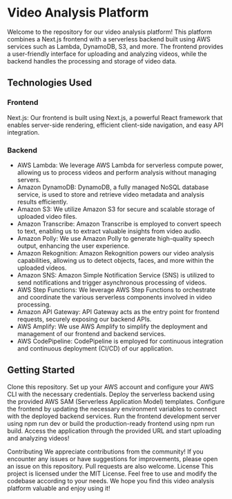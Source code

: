 # Video Analysis Platform
Welcome to the repository for our video analysis platform! This platform combines a Next.js frontend with a serverless backend built using AWS services such as Lambda, DynamoDB, S3, and more. The frontend provides a user-friendly interface for uploading and analyzing videos, while the backend handles the processing and storage of video data.

## Technologies Used
### Frontend

Next.js: Our frontend is built using Next.js, a powerful React framework that enables server-side rendering, efficient client-side navigation, and easy API integration.

### Backend

- AWS Lambda: We leverage AWS Lambda for serverless compute power, allowing us to process videos and perform analysis without managing servers.
- Amazon DynamoDB: DynamoDB, a fully managed NoSQL database service, is used to store and retrieve video metadata and analysis results efficiently.
- Amazon S3: We utilize Amazon S3 for secure and scalable storage of uploaded video files.
- Amazon Transcribe: Amazon Transcribe is employed to convert speech to text, enabling us to extract valuable insights from video audio.
- Amazon Polly: We use Amazon Polly to generate high-quality speech output, enhancing the user experience.
- Amazon Rekognition: Amazon Rekognition powers our video analysis capabilities, allowing us to detect objects, faces, and more within the uploaded videos.
- Amazon SNS: Amazon Simple Notification Service (SNS) is utilized to send notifications and trigger asynchronous processing of videos.
- AWS Step Functions: We leverage AWS Step Functions to orchestrate and coordinate the various serverless components involved in video processing.
- Amazon API Gateway: API Gateway acts as the entry point for frontend requests, securely exposing our backend APIs.
- AWS Amplify: We use AWS Amplify to simplify the deployment and management of our frontend and backend services.
- AWS CodePipeline: CodePipeline is employed for continuous integration and continuous deployment (CI/CD) of our application.

## Getting Started

Clone this repository.
Set up your AWS account and configure your AWS CLI with the necessary credentials.
Deploy the serverless backend using the provided AWS SAM (Serverless Application Model) templates.
Configure the frontend by updating the necessary environment variables to connect with the deployed backend services.
Run the frontend development server using npm run dev or build the production-ready frontend using npm run build.
Access the application through the provided URL and start uploading and analyzing videos!

Contributing
We appreciate contributions from the community! If you encounter any issues or have suggestions for improvements, please open an issue on this repository. Pull requests are also welcome.
License
This project is licensed under the MIT License. Feel free to use and modify the codebase according to your needs.
We hope you find this video analysis platform valuable and enjoy using it!
